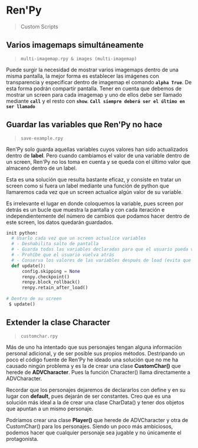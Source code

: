 # Ren'Py

> Custom Scripts

## Varios imagemaps simultáneamente
> `multi-imagemap.rpy & images (multi-imagemap)`

Puede surgir la necesidad de mostrar varios imagemaps dentro de una misma pantalla, la mejor forma es establecer las imágenes con transparencia y especificar dentro de imagemap el comando **`alpha True`**. De esta forma podrán compartir pantalla. Tener en cuenta que debemos de mostrar un screen para cada imagemap y uno de ellos debe ser llamado mediante **`call`** y el resto con **`show`**. **`Call siempre deberá ser el último en ser llamado`**



## Guardar las variables que Ren'Py no hace
> `save-example.rpy`

Ren'Py solo guarda aquellas variables cuyos valores han sido actualizados dentro de **label**. Pero cuando cambiamos el valor de una variable dentro de un screen, Ren'Py no los toma en cuenta y se queda con el último valor que almacenó dentro de un label.

Esta es una solución que resulta bastante eficaz, y consiste en tratar un screen como si fuera un label mediante una función de python que llamaremos cada vez que un screen actualice algún valor de su variable.

Es irrelevante el lugar en donde coloquemos la variable, pues screen por detrás es un bucle que muestra la pantalla y con cada iteración e independientemente del número de cambios que podamos hacer dentro de este screen, los datos quedarán guardados.

``` python
init python:
  # Usarlo cada vez que un screen actualice variables
  # - Deshabilita salto de pantalla
  # - Guarda todas las variables declaradas para que el usuario pueda volver atrás (save)
  # - Prohíbe que el usuario vuelva atrás
  # - Conserva los valores de las variables después de load (evita que se borre el save)
  def update():     
      config.skipping = None  
      renpy.checkpoint()
      renpy.block_rollback()   
      renpy.retain_after_load()
      
# Dentro de su screen
 $ update()
```


## Extender la clase Character
> `customchar.rpy`

Más de uno ha intentado que sus personajes tengan alguna información personal adicional, y de ser posible sus propios métodos. Destripando un poco el código fuente de Ren'Py he ideado una solución que no me ha causado ningún problema y es la de crear una clase **CustomChar()** que herede de **ADVCharacter**. Pues la función Character() llama directamente a ADVCharacter.

Recordar que los personajes dejaremos de declararlos con define y en su lugar con **default**, pues dejarán de ser constantes. Creo que es una solución más ideal a la de crear una clase CharData() y tener dos objetos que apuntan a un mismo personaje.

Podríamos crear una clase **Player()** que herede de ADVCharacter y otra de CustomChar() para los personajes. Siendo un poco más ambiciosos, podemos hacer que cualquier personaje sea jugable y no únicamente el protagonista. 
